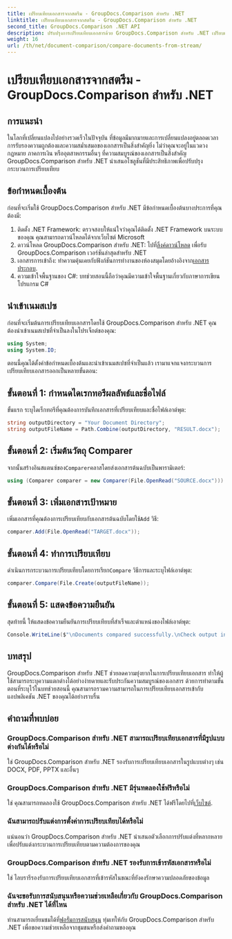 ```yaml
---
title: เปรียบเทียบเอกสารจากสตรีม - GroupDocs.Comparison สำหรับ .NET
linktitle: เปรียบเทียบเอกสารจากสตรีม - GroupDocs.Comparison สำหรับ .NET
second_title: GroupDocs.Comparison .NET API
description: ปรับปรุงการเปรียบเทียบเอกสารด้วย GroupDocs.Comparison สำหรับ .NET เปรียบเทียบเอกสารได้อย่างง่ายดายและรับรองความถูกต้องของไฟล์ต่างๆ
weight: 16
url: /th/net/document-comparison/compare-documents-from-stream/
---
```


# เปรียบเทียบเอกสารจากสตรีม - GroupDocs.Comparison สำหรับ .NET

## การแนะนำ
ในโลกที่เปลี่ยนแปลงไปอย่างรวดเร็วในปัจจุบัน ที่ข้อมูลมีมากมายและการเปลี่ยนแปลงอยู่ตลอดเวลา การรับรองความถูกต้องและความสม่ำเสมอของเอกสารเป็นสิ่งสำคัญยิ่ง ไม่ว่าคุณจะอยู่ในแวดวงกฎหมาย ภาคการเงิน หรืออุตสาหกรรมอื่นๆ ที่ความสมบูรณ์ของเอกสารเป็นสิ่งสำคัญ GroupDocs.Comparison สำหรับ .NET นำเสนอโซลูชันที่มีประสิทธิภาพเพื่อปรับปรุงกระบวนการเปรียบเทียบ
## ข้อกำหนดเบื้องต้น
ก่อนที่จะเริ่มใช้ GroupDocs.Comparison สำหรับ .NET มีข้อกำหนดเบื้องต้นบางประการที่คุณต้องมี:
1. ติดตั้ง .NET Framework: ตรวจสอบให้แน่ใจว่าคุณได้ติดตั้ง .NET Framework บนระบบของคุณ คุณสามารถดาวน์โหลดได้จากเว็บไซต์ Microsoft
2.  ดาวน์โหลด GroupDocs.Comparison สำหรับ .NET: ไปที่[ลิ้งค์ดาวน์โหลด](https://releases.groupdocs.com/comparison/net/) เพื่อรับ GroupDocs.Comparison เวอร์ชันล่าสุดสำหรับ .NET
3.  เอกสารการเข้าถึง: ทำความคุ้นเคยกับฟังก์ชันการทำงานของห้องสมุดโดยอ้างอิงจาก[เอกสารประกอบ](https://tutorials.groupdocs.com/comparison/net/).
4. ความเข้าใจพื้นฐานของ C#: บทช่วยสอนนี้ถือว่าคุณมีความเข้าใจพื้นฐานเกี่ยวกับภาษาการเขียนโปรแกรม C#

## นำเข้าเนมสเปซ
ก่อนที่จะเริ่มต้นการเปรียบเทียบเอกสารโดยใช้ GroupDocs.Comparison สำหรับ .NET คุณต้องนำเข้าเนมสเปซที่จำเป็นลงในโปรเจ็กต์ของคุณ:
```csharp
using System;
using System.IO;
```
ตอนนี้คุณได้ตั้งค่าข้อกำหนดเบื้องต้นและนำเข้าเนมสเปซที่จำเป็นแล้ว เรามาแจกแจงกระบวนการเปรียบเทียบเอกสารออกเป็นหลายขั้นตอน:
## ขั้นตอนที่ 1: กำหนดไดเรกทอรีผลลัพธ์และชื่อไฟล์
ขั้นแรก ระบุไดเร็กทอรีที่คุณต้องการบันทึกเอกสารที่เปรียบเทียบและชื่อไฟล์เอาต์พุต:
```csharp
string outputDirectory = "Your Document Directory";
string outputFileName = Path.Combine(outputDirectory, "RESULT.docx");
```
## ขั้นตอนที่ 2: เริ่มต้นวัตถุ Comparer
 จากนั้นสร้างอินสแตนซ์ของ`Comparer`คลาสโดยส่งเอกสารต้นฉบับเป็นพารามิเตอร์:
```csharp
using (Comparer comparer = new Comparer(File.OpenRead("SOURCE.docx")))
```
## ขั้นตอนที่ 3: เพิ่มเอกสารเป้าหมาย
 เพิ่มเอกสารที่คุณต้องการเปรียบเทียบกับเอกสารต้นฉบับโดยใช้`Add` วิธี:
```csharp
comparer.Add(File.OpenRead("TARGET.docx"));
```
## ขั้นตอนที่ 4: ทำการเปรียบเทียบ
 ดำเนินการกระบวนการเปรียบเทียบโดยการเรียก`Compare` วิธีการและระบุไฟล์เอาต์พุต:
```csharp
comparer.Compare(File.Create(outputFileName));
```
## ขั้นตอนที่ 5: แสดงข้อความยืนยัน
สุดท้ายนี้ ให้แสดงข้อความยืนยันการเปรียบเทียบที่สำเร็จและตำแหน่งของไฟล์เอาต์พุต:
```csharp
Console.WriteLine($"\nDocuments compared successfully.\nCheck output in {outputDirectory}.");
```

## บทสรุป
GroupDocs.Comparison สำหรับ .NET ช่วยลดความยุ่งยากในการเปรียบเทียบเอกสาร ทำให้ผู้ใช้สามารถระบุความแตกต่างได้อย่างง่ายดายและรับประกันความสมบูรณ์ของเอกสาร ด้วยการทำตามขั้นตอนที่ระบุไว้ในบทช่วยสอนนี้ คุณสามารถรวมความสามารถในการเปรียบเทียบเอกสารเข้ากับแอปพลิเคชัน .NET ของคุณได้อย่างราบรื่น
## คำถามที่พบบ่อย
### GroupDocs.Comparison สำหรับ .NET สามารถเปรียบเทียบเอกสารที่มีรูปแบบต่างกันได้หรือไม่
ใช่ GroupDocs.Comparison สำหรับ .NET รองรับการเปรียบเทียบเอกสารในรูปแบบต่างๆ เช่น DOCX, PDF, PPTX และอื่นๆ
### GroupDocs.Comparison สำหรับ .NET มีรุ่นทดลองใช้ฟรีหรือไม่
 ใช่ คุณสามารถทดลองใช้ GroupDocs.Comparison สำหรับ .NET ได้ฟรีโดยไปที่[เว็บไซต์](https://releases.groupdocs.com/).
### ฉันสามารถปรับแต่งการตั้งค่าการเปรียบเทียบได้หรือไม่
แน่นอนว่า GroupDocs.Comparison สำหรับ .NET นำเสนอตัวเลือกการปรับแต่งที่หลากหลายเพื่อปรับแต่งกระบวนการเปรียบเทียบตามความต้องการของคุณ
### GroupDocs.Comparison สำหรับ .NET รองรับการเข้ารหัสเอกสารหรือไม่
ใช่ ไลบรารีรองรับการเปรียบเทียบเอกสารที่เข้ารหัสในขณะที่ยังคงรักษาความปลอดภัยของข้อมูล
### ฉันจะขอรับการสนับสนุนหรือความช่วยเหลือเกี่ยวกับ GroupDocs.Comparison สำหรับ .NET ได้ที่ไหน
 ท่านสามารถเยี่ยมชมได้ที่[ฟอรั่มการสนับสนุน](https://forum.groupdocs.com/c/comparison/12) ทุ่มเทให้กับ GroupDocs.Comparison สำหรับ .NET เพื่อขอความช่วยเหลือจากชุมชนหรือส่งคำถามของคุณ